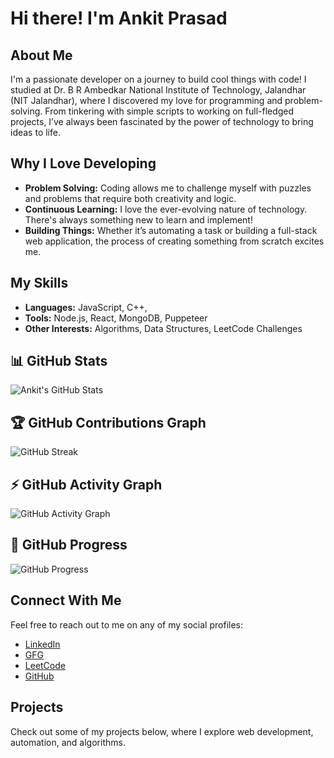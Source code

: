 # Hi there! I'm Ankit Prasad

## About Me
I'm a passionate developer on a journey to build cool things with code! I studied at Dr. B R Ambedkar National Institute of Technology, Jalandhar (NIT Jalandhar), where I discovered my love for programming and problem-solving. From tinkering with simple scripts to working on full-fledged projects, I’ve always been fascinated by the power of technology to bring ideas to life.

## Why I Love Developing
- **Problem Solving:** Coding allows me to challenge myself with puzzles and problems that require both creativity and logic.
- **Continuous Learning:** I love the ever-evolving nature of technology. There's always something new to learn and implement!
- **Building Things:** Whether it’s automating a task or building a full-stack web application, the process of creating something from scratch excites me.

## My Skills
- **Languages:** JavaScript, C++,
- **Tools:** Node.js, React, MongoDB, Puppeteer
- **Other Interests:** Algorithms, Data Structures, LeetCode Challenges

## 📊 GitHub Stats

![Ankit's GitHub Stats](https://github-readme-stats.vercel.app/api?username=cruelcodes&show_icons=true&theme=radical)

## 🏆 GitHub Contributions Graph

![GitHub Streak](https://github-readme-streak-stats.herokuapp.com/?user=cruelcodes&theme=radical)

## ⚡ GitHub Activity Graph
![GitHub Activity Graph](https://github-readme-activity-graph.cyclic.app/graph?username=cruelcodes&theme=github)

## 🏅 GitHub Progress

![GitHub Progress](https://img.shields.io/badge/contributions-450%2F500-ff69b4)

## Connect With Me
Feel free to reach out to me on any of my social profiles:

- [LinkedIn](https://www.linkedin.com/in/ankit-prasad-953264245/)
- [GFG](https://www.geeksforgeeks.org/user/ankitviclofu/)
- [LeetCode](https://leetcode.com/u/CruelCodes/)
- [GitHub](https://github.com/cruelcodes)

## Projects
Check out some of my projects below, where I explore web development, automation, and algorithms.



